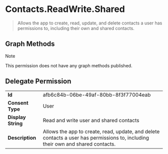 # Contacts.ReadWrite.Shared

> Allows the app to create, read, update, and delete contacts a user has permissions to, including their own and shared contacts.
## Graph Methods

> [!NOTE]
> This permission does not have any graph methods published.

## Delegate Permission
|||
|-|-|
|**Id**|afb6c84b-06be-49af-80bb-8f3f77004eab|
|**Consent Type**|User|
|**Display String**|Read and write user and shared contacts|
|**Description**|Allows the app to create, read, update, and delete contacts a user has permissions to, including their own and shared contacts.|
